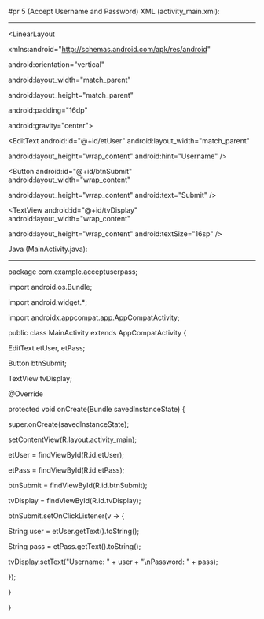 #pr 5 (Accept Username and Password)
XML (activity_main.xml):

------------------------

<LinearLayout 

 xmlns:android="http://schemas.android.com/apk/res/android"

 android:orientation="vertical"

 android:layout_width="match_parent"

 android:layout_height="match_parent"

 android:padding="16dp"

 android:gravity="center">

 <EditText android:id="@+id/etUser" android:layout_width="match_parent"

 android:layout_height="wrap_content" android:hint="Username" />

 <EditText android:id="@+id/etPass" android:layout_width="match_parent"
android:layout_height="wrap_content" android:hint="Password" android:inputType="textPassword" />

 <Button android:id="@+id/btnSubmit" android:layout_width="wrap_content"

 android:layout_height="wrap_content" android:text="Submit" />

 <TextView android:id="@+id/tvDisplay" android:layout_width="wrap_content"

 android:layout_height="wrap_content" android:textSize="16sp" />

</LinearLayout>

Java (MainActivity.java):

-------------------------

package com.example.acceptuserpass;

import android.os.Bundle;

import android.widget.*;

import androidx.appcompat.app.AppCompatActivity;

public class MainActivity extends AppCompatActivity {

 EditText etUser, etPass;

 Button btnSubmit;

 TextView tvDisplay;

 @Override

 protected void onCreate(Bundle savedInstanceState) {

 super.onCreate(savedInstanceState);

 setContentView(R.layout.activity_main);

 etUser = findViewById(R.id.etUser);

 etPass = findViewById(R.id.etPass);

 btnSubmit = findViewById(R.id.btnSubmit);

 tvDisplay = findViewById(R.id.tvDisplay);

 btnSubmit.setOnClickListener(v -> {

 String user = etUser.getText().toString();

 String pass = etPass.getText().toString();

 tvDisplay.setText("Username: " + user + "\nPassword: " + pass);

 });

 }

}
